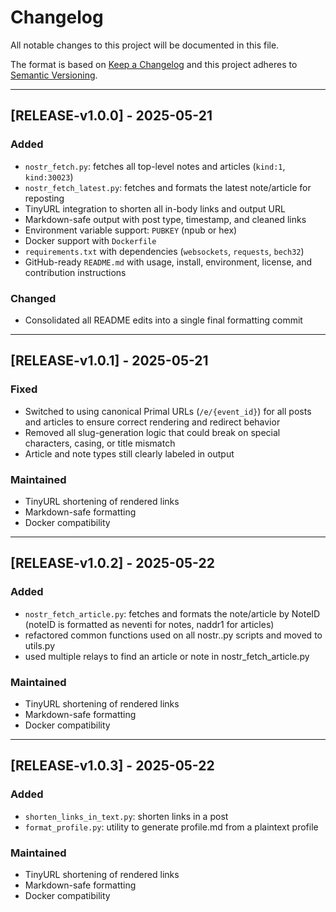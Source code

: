 # Changelog

All notable changes to this project will be documented in this file.

The format is based on [Keep a Changelog](https://keepachangelog.com/en/1.0.0/)
and this project adheres to [Semantic Versioning](https://semver.org/).

---

## [RELEASE-v1.0.0] - 2025-05-21

### Added
- `nostr_fetch.py`: fetches all top-level notes and articles (`kind:1`, `kind:30023`)
- `nostr_fetch_latest.py`: fetches and formats the latest note/article for reposting
- TinyURL integration to shorten all in-body links and output URL
- Markdown-safe output with post type, timestamp, and cleaned links
- Environment variable support: `PUBKEY` (npub or hex)
- Docker support with `Dockerfile`
- `requirements.txt` with dependencies (`websockets`, `requests`, `bech32`)
- GitHub-ready `README.md` with usage, install, environment, license, and contribution instructions

### Changed
- Consolidated all README edits into a single final formatting commit

---

## [RELEASE-v1.0.1] - 2025-05-21

### Fixed
- Switched to using canonical Primal URLs (`/e/{event_id}`) for all posts and articles to ensure correct rendering and redirect behavior
- Removed all slug-generation logic that could break on special characters, casing, or title mismatch
- Article and note types still clearly labeled in output

### Maintained
- TinyURL shortening of rendered links
- Markdown-safe formatting
- Docker compatibility

---

## [RELEASE-v1.0.2] - 2025-05-22

### Added
- `nostr_fetch_article.py`: fetches and formats the note/article by NoteID (noteID is formatted as neventi for notes, naddr1 for articles)
- refactored common functions used on all nostr..py scripts and moved to utils.py
- used multiple relays to find an article or note in nostr_fetch_article.py

### Maintained
- TinyURL shortening of rendered links
- Markdown-safe formatting
- Docker compatibility

---

## [RELEASE-v1.0.3] - 2025-05-22

### Added
- `shorten_links_in_text.py`: shorten links in a post
- `format_profile.py`: utility to generate profile.md from a plaintext profile


### Maintained
- TinyURL shortening of rendered links
- Markdown-safe formatting
- Docker compatibility

